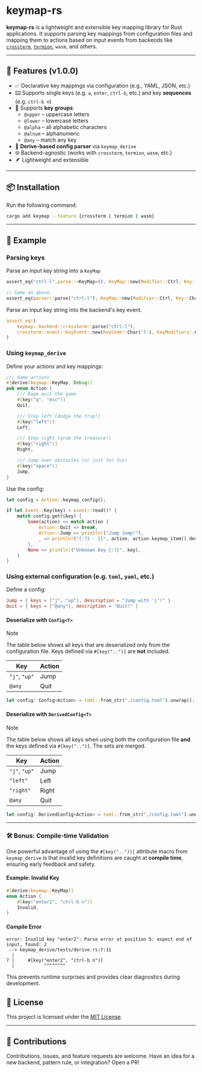 # keymap-rs

**keymap-rs** is a lightweight and extensible key mapping library for Rust applications. It supports parsing key mappings from configuration files and mapping them to actions based on input events from backends like [`crossterm`](https://crates.io/crates/crossterm), [`termion`](https://docs.rs/termion/latest/termion/), `wasm`, and others.

---

## 🔧 Features (v1.0.0)

* ✅ Declarative key mappings via configuration (e.g., YAML, JSON, etc.)
* ⌨️ Supports single keys (e.g. `a`, `enter`, `ctrl-b`, etc.) and key **sequences** (e.g. `ctrl-b n`)
* 🧠 Supports **key groups**:
  * `@upper` – uppercase letters
  * `@lower` – lowercase letters
  * `@alpha` – all alphabetic characters
  * `@alnum` – alphanumeric
  * `@any` – match any key
* 🧬 **Derive-based config parser** via `keymap_derive`
* 🌐 Backend-agnostic (works with `crossterm`, `termion`, `wasm`, etc.)
* 🪶 Lightweight and extensible

---

## 📦 Installation

Run the following command:

```sh
cargo add keymap --feature {crossterm | termion | wasm}
```

---

## 🚀 Example

### Parsing keys

Parse an input key string into a `KeyMap`
```rust
assert_eq("ctrl-l".parse::<KeyMap>(), KeyMap::new(Modifier::Ctrl, Key::Char('l'))

// Same as above
assert_eq(parser::parse("ctrl-l"), KeyMap::new(Modifier::Ctrl, Key::Char('l'))
```

Parse an input key string into the backend's key event.
```rust
assert_eq!(
    keymap::backend::crossterm::parse("ctrl-l"),
    crossterm::event::KeyEvent::new(KeyCode::Char('l'), KeyModifiers::CONTROL)
)
```
### Using `keymap_derive`

Define your actions and key mappings:

```rust
/// Game actions
#[derive(keymap::KeyMap, Debug)]
pub enum Action {
    /// Rage quit the game
    #[key("q", "esc")]
    Quit,

    /// Step left (dodge the trap!)
    #[key("left")]
    Left,

    /// Step right (grab the treasure!)
    #[key("right")]
    Right,

    /// Jump over obstacles (or just for fun)
    #[key("space")]
    Jump,
}
```

Use the config:

```rust
let config = Action::keymap_config();

if let Event::Key(key) = event::read()? {
    match config.get(&key) {
        Some(action) => match action {
            Action::Quit => break,
            Action::Jump => println!("Jump Jump!"),
            _ => println!("{:?} - {}", action, action.keymap_item().description),
        },
        None => println!("Unknown key {:?}", key),
    }
}
```

### Using external configuration (e.g. `toml`, `yaml`, etc.)

Define a config:

```toml
Jump = { keys = ["j", "up"], description = "Jump with 'j'!" }
Quit = { keys = ["@any"], description = "Quit!" }
```

#### Deserialize with `Config<T>`

> [!NOTE]
> The table below shows all keys that are deserialized only from the configuration file. Keys defined via `#[key("..")]` are **not** included.
>
> | Key           | Action |
> | ------------- | ------ |
> | `"j"`, `"up"` | Jump   |
> | `@any`        | Quit   |

```rust
let config: Config<Action> = toml::from_str("./config.toml").unwrap();
```

#### Deserialize with `DerivedConfig<T>`

> [!NOTE]
> The table below shows all keys when using both the configuration file **and** the keys defined via `#[key("..")]`. The sets are merged.
>
> | Key           | Action |
> | ------------- | ------ |
> | `"j"`, `"up"` | Jump   |
> | `"left"`      | Left   |
> | `"right"`     | Right  |
> | `@any`        | Quit   |

```rust
let config: DerivedConfig<Action> = toml::from_str("./config.toml").unwrap();
```

---
### 🛠️ Bonus: Compile-time Validation

One powerful advantage of using the `#[key(".."))]` attribute macro from `keymap_derive` is that invalid key definitions are caught at **compile time**, ensuring early feedback and safety.

#### Example: Invalid Key

```rust
#[derive(keymap::KeyMap)]
enum Action {
    #[key("enter2", "ctrl-b n")]
    Invalid,
}
```

#### Compile Error

```
error: Invalid key "enter2": Parse error at position 5: expect end of input, found: 2
 --> keymap_derive/tests/derive.rs:7:11
  |
7 |     #[key("enter2", "ctrl-b n")]
  |           ^^^^^^^^
```

This prevents runtime surprises and provides clear diagnostics during development.

## 📜 License

This project is licensed under the [MIT License](https://github.com/rezigned/keymap-rs/blob/main/LICENSE).

---

## 🙌 Contributions

Contributions, issues, and feature requests are welcome. Have an idea for a new backend, pattern rule, or integration? Open a PR!
